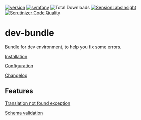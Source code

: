 [![version](https://img.shields.io/badge/version-2.1.1-green.svg)](https://github.com/steevanb/dev-bundle/tree/2.1.1)
[![symfony](https://img.shields.io/badge/symfony-%3E%3D%202.3-blue.svg)](https://symfony.com/)
![Total Downloads](https://poser.pugx.org/steevanb/dev-bundle/downloads)
[![SensionLabsInsight](https://img.shields.io/badge/SensionLabsInsight-platinum-brightgreen.svg)](https://insight.sensiolabs.com/projects/16b18376-e47e-4a0c-8a47-c0eead976317/analyses/24)
[![Scrutinizer Code Quality](https://scrutinizer-ci.com/g/steevanb/dev-bundle/badges/quality-score.png?b=master)](https://scrutinizer-ci.com/g/steevanb/dev-bundle/?branch=master)

dev-bundle
==========

Bundle for dev environment, to help you fix some errors.

[Installation](Resources/doc/installation.md)

[Configuration](Resources/doc/configuration.md)

[Changelog](Resources/doc/changelog.md)

Features
--------

[Translation not found exception](Resources/doc/translationNotFoundException.md)

[Schema validation](Resources/doc/validateSchema.md)

